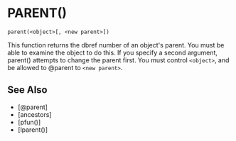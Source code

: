 # PARENT()
`parent(<object>[, <new parent>])`

  This function returns the dbref number of an object's parent. You must be able to examine the object to do this. If you specify a second argument, parent() attempts to change the parent first. You must control `<object>`, and be allowed to @parent to `<new parent>`.


## See Also
- [@parent]
- [ancestors]
- [pfun()]
- [lparent()]

